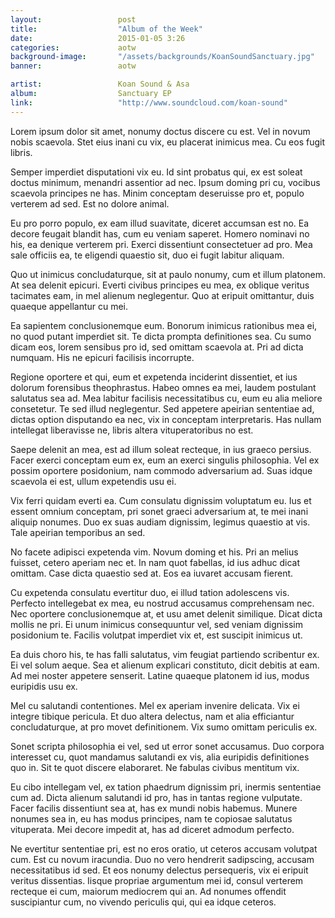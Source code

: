 ```yaml
---
layout:                 post
title:                  "Album of the Week"
date:                   2015-01-05 3:26
categories:             aotw
background-image:       "/assets/backgrounds/KoanSoundSanctuary.jpg"
banner:                 aotw

artist:                 Koan Sound & Asa
album:                  Sanctuary EP
link:                   "http://www.soundcloud.com/koan-sound"
---
```


Lorem ipsum dolor sit amet, nonumy doctus discere cu est. Vel in novum nobis scaevola. Stet eius inani cu vix, eu placerat inimicus mea. Cu eos fugit libris.

Semper imperdiet disputationi vix eu. Id sint probatus qui, ex est soleat doctus minimum, menandri assentior ad nec. Ipsum doming pri cu, vocibus scaevola principes ne has. Minim conceptam deseruisse pro et, populo verterem ad sed. Est no dolore animal.

Eu pro porro populo, ex eam illud suavitate, diceret accumsan est no. Ea decore feugait blandit has, cum eu veniam saperet. Homero nominavi no his, ea denique verterem pri. Exerci dissentiunt consectetuer ad pro. Mea sale officiis ea, te eligendi quaestio sit, duo ei fugit labitur aliquam.

Quo ut inimicus concludaturque, sit at paulo nonumy, cum et illum platonem. At sea delenit epicuri. Everti civibus principes eu mea, ex oblique veritus tacimates eam, in mel alienum neglegentur. Quo at eripuit omittantur, duis quaeque appellantur cu mei.

Ea sapientem conclusionemque eum. Bonorum inimicus rationibus mea ei, no quod putant imperdiet sit. Te dicta prompta definitiones sea. Cu sumo dicam eos, lorem sensibus pro id, sed omittam scaevola at. Pri ad dicta numquam. His ne epicuri facilisis incorrupte.

Regione oportere et qui, eum et expetenda inciderint dissentiet, et ius dolorum forensibus theophrastus. Habeo omnes ea mei, laudem postulant salutatus sea ad. Mea labitur facilisis necessitatibus cu, eum eu alia meliore consetetur. Te sed illud neglegentur. Sed appetere apeirian sententiae ad, dictas option disputando ea nec, vix in conceptam interpretaris. Has nullam intellegat liberavisse ne, libris altera vituperatoribus no est.

Saepe delenit an mea, est ad illum soleat recteque, in ius graeco persius. Facer exerci conceptam eum ex, eum an exerci singulis philosophia. Vel ex possim oportere posidonium, nam commodo adversarium ad. Suas idque scaevola ei est, ullum expetendis usu ei.

Vix ferri quidam everti ea. Cum consulatu dignissim voluptatum eu. Ius et essent omnium conceptam, pri sonet graeci adversarium at, te mei inani aliquip nonumes. Duo ex suas audiam dignissim, legimus quaestio at vis. Tale apeirian temporibus an sed.

No facete adipisci expetenda vim. Novum doming et his. Pri an melius fuisset, cetero aperiam nec et. In nam quot fabellas, id ius adhuc dicat omittam. Case dicta quaestio sed at. Eos ea iuvaret accusam fierent.

Cu expetenda consulatu evertitur duo, ei illud tation adolescens vis. Perfecto intellegebat ex mea, eu nostrud accusamus comprehensam nec. Nec oportere conclusionemque at, et usu amet delenit similique. Dicat dicta mollis ne pri. Ei unum inimicus consequuntur vel, sed veniam dignissim posidonium te. Facilis volutpat imperdiet vix et, est suscipit inimicus ut.

Ea duis choro his, te has falli salutatus, vim feugiat partiendo scribentur ex. Ei vel solum aeque. Sea et alienum explicari constituto, dicit debitis at eam. Ad mei noster appetere senserit. Latine quaeque platonem id ius, modus euripidis usu ex.

Mel cu salutandi contentiones. Mel ex aperiam invenire delicata. Vix ei integre tibique pericula. Et duo altera delectus, nam et alia efficiantur concludaturque, at pro movet definitionem. Vix sumo omittam periculis ex.

Sonet scripta philosophia ei vel, sed ut error sonet accusamus. Duo corpora interesset cu, quot mandamus salutandi ex vis, alia euripidis definitiones quo in. Sit te quot discere elaboraret. Ne fabulas civibus mentitum vix.

Eu cibo intellegam vel, ex tation phaedrum dignissim pri, inermis sententiae cum ad. Dicta alienum salutandi id pro, has in tantas regione vulputate. Facer facilis dissentiunt sea at, has ex mundi nobis habemus. Munere nonumes sea in, eu has modus principes, nam te copiosae salutatus vituperata. Mei decore impedit at, has ad diceret admodum perfecto.

Ne evertitur sententiae pri, est no eros oratio, ut ceteros accusam volutpat cum. Est cu novum iracundia. Duo no vero hendrerit sadipscing, accusam necessitatibus id sed. Et eos nonumy delectus persequeris, vix ei eripuit veritus dissentias. Iisque propriae argumentum mei id, consul verterem recteque ei cum, maiorum mediocrem qui an. Ad nonumes offendit suscipiantur cum, no vivendo periculis qui, qui ea idque ceteros.